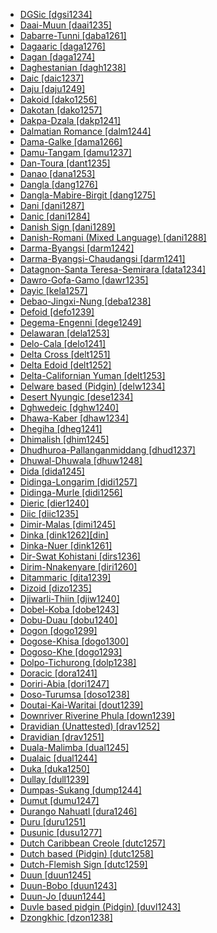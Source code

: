 - [DGSic [dgsi1234]](tree/signlanguage.sign1238/signlanguages.sign1237/dgsic.dgsi1234/dgsic.dgsi1234.ini)
- [Daai-Muun [daai1235]](tree/sinotibetan.sino1245/kukichinnaga.kuki1245/kukichin.kuki1246/peripheralkukichin.peri1260/southperipheralkukichin.sout3160/choic.choi1241/daaimuun.daai1235/daaimuun.daai1235.ini)
- [Dabarre-Tunni [daba1261]](tree/afroasiatic.afro1255/cushitic.cush1243/eastcushitic.east2699/lowlandeastcushitic.lowl1267/southernlowlandeastcushitic.sout3055/mainstreamlowlandeastcushitic.main1283/omotana.omot1245/easternomotana.east2653/dabarretunni.daba1261/dabarretunni.daba1261.ini)
- [Dagaaric [daga1276]](tree/atlanticcongo.atla1278/voltacongo.volt1241/northvoltacongo.nort3149/gur.gura1261/centralgur.cent2243/northerncentralgur.nort2777/bwamuotivolta.bwam1248/otivolta.otiv1239/nuclearotivolta.nucl1743/gurmayomotivoltaoccidental.gurm1247/westernotivolta.west2461/nuclearotivoltaoccidental.nucl1748/northwestotivolta.nort3234/safalibadagaare.safa1246/dagaaric.daga1276/dagaaric.daga1276.ini)
- [Dagan [daga1274]](tree/dagan.daga1274/dagan.daga1274.ini)
- [Daghestanian [dagh1238]](tree/nakhdaghestanian.nakh1245/daghestanian.dagh1238/daghestanian.dagh1238.ini)
- [Daic [daic1237]](tree/taikadai.taik1256/kamtai.kamt1241/betai.beta1258/daic.daic1237/daic.daic1237.ini)
- [Daju [daju1249]](tree/daju.daju1249/daju.daju1249.ini)
- [Dakoid [dako1256]](tree/atlanticcongo.atla1278/voltacongo.volt1241/benuecongo.benu1247/bantoid.bant1294/northernbantoid.nort3168/dakoid.dako1256/dakoid.dako1256.ini)
- [Dakotan [dako1257]](tree/siouan.siou1252/coresiouan.core1249/mississippivalley.miss1254/dakotan.dako1257/dakotan.dako1257.ini)
- [Dakpa-Dzala [dakp1241]](tree/sinotibetan.sino1245/bodic.bodi1256/bodish.bodi1257/tshanglaeastbodish.tsha1246/eastbodish.east1469/mainstreameastbodish.main1269/dakpadzala.dakp1241/dakpadzala.dakp1241.ini)
- [Dalmatian Romance [dalm1244]](tree/indoeuropean.indo1319/italic.ital1284/latinofaliscan.lati1262/latinic.lati1263/imperiallatin.impe1234/romance.roma1334/italowesternromance.ital1285/italodalmatian.ital1286/dalmatianromance.dalm1244/dalmatianromance.dalm1244.ini)
- [Dama-Galke [dama1266]](tree/atlanticcongo.atla1278/voltacongo.volt1241/northvoltacongo.nort3149/adamawaubangi.adam1258/adamawa.adam1259/mbumday.mbum1256/mbumic.mbum1257/northernmbum.nort2773/damagalke.dama1266/damagalke.dama1266.ini)
- [Damu-Tangam [damu1237]](tree/sinotibetan.sino1245/macrotani.macr1268/tani.tani1259/prewesterntani.prew1234/damutangam.damu1237/damutangam.damu1237.ini)
- [Dan-Toura [dant1235]](tree/mande.mand1469/easternmande.east2697/southeasternmande.sout3140/gurotura.guro1245/gurodan.guro1246/dantoura.dant1235/dantoura.dant1235.ini)
- [Danao [dana1253]](tree/austronesian.aust1307/nuclearaustronesian.nucl1752/malayopolynesian.mala1545/greatercentralphilippine.grea1284/danao.dana1253/danao.dana1253.ini)
- [Dangla [dang1276]](tree/afroasiatic.afro1255/chadic.chad1250/eastchadic.east2632/eastchadicb.east2633/eastchadicb1.east2709/danglamabirebirgit.dang1275/dangla.dang1276/dangla.dang1276.ini)
- [Dangla-Mabire-Birgit [dang1275]](tree/afroasiatic.afro1255/chadic.chad1250/eastchadic.east2632/eastchadicb.east2633/eastchadicb1.east2709/danglamabirebirgit.dang1275/danglamabirebirgit.dang1275.ini)
- [Dani [dani1287]](tree/nucleartransnewguinea.nucl1709/dani.dani1287/dani.dani1287.ini)
- [Danic [dani1284]](tree/indoeuropean.indo1319/germanic.germ1287/northwestgermanic.nort3152/northgermanic.nort3160/eastscandinavian.east2302/danic.dani1284/danic.dani1284.ini)
- [Danish Sign [dani1289]](tree/signlanguage.sign1238/signlanguages.sign1237/lsfic.lsfi1234/danishsign.dani1289/danishsign.dani1289.ini)
- [Danish-Romani (Mixed Language) [dani1288]](tree/mixedlanguage.mixe1287/danishromanimixedlanguage.dani1288/danishromanimixedlanguage.dani1288.ini)
- [Darma-Byangsi [darm1242]](tree/sinotibetan.sino1245/bodic.bodi1256/tibetokanauri.tibe1275/easterntibetokanauri.east2777/pithauragarh.pith1234/darmabyangsichaudangsi.darm1241/darmabyangsi.darm1242/darmabyangsi.darm1242.ini)
- [Darma-Byangsi-Chaudangsi [darm1241]](tree/sinotibetan.sino1245/bodic.bodi1256/tibetokanauri.tibe1275/easterntibetokanauri.east2777/pithauragarh.pith1234/darmabyangsichaudangsi.darm1241/darmabyangsichaudangsi.darm1241.ini)
- [Datagnon-Santa Teresa-Semirara [data1234]](tree/austronesian.aust1307/nuclearaustronesian.nucl1752/malayopolynesian.mala1545/greatercentralphilippine.grea1284/centralphilippine.cent2246/bisayan.bisa1268/westbisayan.west2820/kuyan.kuya1251/datagnonsantateresasemirara.data1234/datagnonsantateresasemirara.data1234.ini)
- [Dawro-Gofa-Gamo [dawr1235]](tree/taneomotic.gong1255/ometo.omet1238/northwestometo.nort3161/centralometo.cent2046/dawrogofagamo.dawr1235/dawrogofagamo.dawr1235.ini)
- [Dayic [kela1257]](tree/austronesian.aust1307/nuclearaustronesian.nucl1752/malayopolynesian.mala1545/northborneomalayopolynesian.nort3253/northsarawakan.nort3171/dayic.kela1257/dayic.kela1257.ini)
- [Debao-Jingxi-Nung [deba1238]](tree/taikadai.taik1256/kamtai.kamt1241/betai.beta1258/daic.daic1237/centralsouthwesterntai.cent2251/debaojingxinung.deba1238/debaojingxinung.deba1238.ini)
- [Defoid [defo1239]](tree/atlanticcongo.atla1278/voltacongo.volt1241/benuecongo.benu1247/defoid.defo1239/defoid.defo1239.ini)
- [Degema-Engenni [dege1249]](tree/atlanticcongo.atla1278/voltacongo.volt1241/benuecongo.benu1247/akpesedoid.akpe1249/edoid.edoi1239/deltaedoid.delt1252/degemaengenni.dege1249/degemaengenni.dege1249.ini)
- [Delawaran [dela1253]](tree/algic.algi1248/algonquian.algo1256/easternalgonquian.east2700/delawaran.dela1253/delawaran.dela1253.ini)
- [Delo-Cala [delo1241]](tree/atlanticcongo.atla1278/voltacongo.volt1241/northvoltacongo.nort3149/gur.gura1261/centralgur.cent2243/southerncentralgur.sout3164/grusi.grus1239/eastwestgrusi.east2740/easterngrusi.east2397/temchala.temc1234/bagodelocala.bago1247/delocala.delo1241/delocala.delo1241.ini)
- [Delta Cross [delt1251]](tree/atlanticcongo.atla1278/voltacongo.volt1241/benuecongo.benu1247/deltacross.delt1251/deltacross.delt1251.ini)
- [Delta Edoid [delt1252]](tree/atlanticcongo.atla1278/voltacongo.volt1241/benuecongo.benu1247/akpesedoid.akpe1249/edoid.edoi1239/deltaedoid.delt1252/deltaedoid.delt1252.ini)
- [Delta-Californian Yuman [delt1253]](tree/cochimiyuman.coch1271/yuman.yuma1250/generalyuman.gene1244/deltacalifornianyuman.delt1253/deltacalifornianyuman.delt1253.ini)
- [Delware based (Pidgin) [delw1234]](tree/pidgin.pidg1258/delwarebasedpidgin.delw1234/delwarebasedpidgin.delw1234.ini)
- [Desert Nyungic [dese1234]](tree/pamanyungan.pama1250/desertnyungic.dese1234/desertnyungic.dese1234.ini)
- [Dghwedeic [dghw1240]](tree/afroasiatic.afro1255/chadic.chad1250/biumandara.bium1280/northbiumandara.nort3156/margimandaramofu.marg1267/mandaraic.mand1472/dghwedeic.dghw1240/dghwedeic.dghw1240.ini)
- [Dhawa-Kaber [dhaw1234]](tree/pamanyungan.pama1250/paman.pama1251/southwestpama.sout3141/coastalsouthwestpaman.coas1313/dhawakaber.dhaw1234/dhawakaber.dhaw1234.ini)
- [Dhegiha [dheg1241]](tree/siouan.siou1252/coresiouan.core1249/mississippivalley.miss1254/dhegiha.dheg1241/dhegiha.dheg1241.ini)
- [Dhimalish [dhim1245]](tree/sinotibetan.sino1245/dhimalish.dhim1245/dhimalish.dhim1245.ini)
- [Dhudhuroa-Pallanganmiddang [dhud1237]](tree/pamanyungan.pama1250/southeasternpamanyungan.sout3135/victorianpamanyungan.vict1234/easternvictoria.east2706/dhudhuroapallanganmiddang.dhud1237/dhudhuroapallanganmiddang.dhud1237.ini)
- [Dhuwal-Dhuwala [dhuw1248]](tree/pamanyungan.pama1250/yuulngu.yuul1239/southernyolngu.sout3142/southerneasternyolngu.sout3149/dhuwaldhuwala.dhuw1248/dhuwaldhuwala.dhuw1248.ini)
- [Dida [dida1245]](tree/atlanticcongo.atla1278/voltacongo.volt1241/kru.krua1234/easternkru.east2415/neyodida.dida1244/dida.dida1245/dida.dida1245.ini)
- [Didinga-Longarim [didi1257]](tree/surmic.surm1244/southsurmic.sout2836/southwestsurmic.sout2838/didingamurle.didi1256/didingalongarim.didi1257/didingalongarim.didi1257.ini)
- [Didinga-Murle [didi1256]](tree/surmic.surm1244/southsurmic.sout2836/southwestsurmic.sout2838/didingamurle.didi1256/didingamurle.didi1256.ini)
- [Dieric [dier1240]](tree/pamanyungan.pama1250/karnic.karn1253/centralkarnic.cent2016/westerncentralkarnic.west2438/pirlatapadieric.pirl1239/dieric.dier1240/dieric.dier1240.ini)
- [Diic [diic1235]](tree/atlanticcongo.atla1278/voltacongo.volt1241/northvoltacongo.nort3149/adamawaubangi.adam1258/adamawa.adam1259/sambadurumumuyeyendang.samb1322/sambaduru.samb1323/duru.duru1251/diic.diic1235/diic.diic1235.ini)
- [Dimir-Malas [dimi1245]](tree/nucleartransnewguinea.nucl1709/madang.mada1298/croisilles.croi1234/dimirmalas.dimi1245/dimirmalas.dimi1245.ini)
- [Dinka [dink1262][din]](tree/nilotic.nilo1247/westernnilotic.west2493/dinkanuer.dink1261/dinka.dink1262/dinka.dink1262.ini)
- [Dinka-Nuer [dink1261]](tree/nilotic.nilo1247/westernnilotic.west2493/dinkanuer.dink1261/dinkanuer.dink1261.ini)
- [Dir-Swat Kohistani [dirs1236]](tree/indoeuropean.indo1319/indoiranian.indo1320/indoaryan.indo1321/indoaryannorthwesternzone.indo1324/kohistani.kohi1251/dirswatkohistani.dirs1236/dirswatkohistani.dirs1236.ini)
- [Dirim-Nnakenyare [diri1260]](tree/atlanticcongo.atla1278/voltacongo.volt1241/benuecongo.benu1247/bantoid.bant1294/northernbantoid.nort3168/dakoid.dako1256/taramdirimnnakenyare.tara1325/dirimnnakenyare.diri1260/dirimnnakenyare.diri1260.ini)
- [Ditammaric [dita1239]](tree/atlanticcongo.atla1278/voltacongo.volt1241/northvoltacongo.nort3149/gur.gura1261/centralgur.cent2243/northerncentralgur.nort2777/bwamuotivolta.bwam1248/otivolta.otiv1239/nuclearotivolta.nucl1743/otivoltaoriental.otiv1240/waamatayariditammari.waam1245/tayariditammari.taya1258/ditammaric.dita1239/ditammaric.dita1239.ini)
- [Dizoid [dizo1235]](tree/dizoid.dizo1235/dizoid.dizo1235.ini)
- [Djiwarli-Thiin [djiw1240]](tree/pamanyungan.pama1250/southwestpamanyungan.sout3134/pilbara.pilb1234/mantharta.mant1266/djiwarlithiin.djiw1240/djiwarlithiin.djiw1240.ini)
- [Dobel-Koba [dobe1243]](tree/austronesian.aust1307/nuclearaustronesian.nucl1752/malayopolynesian.mala1545/centraleasternmalayopolynesian.cent2237/centralmalayopolynesian.cent2245/aru.aruu1241/centralaru.cent2309/dobelkoba.dobe1243/dobelkoba.dobe1243.ini)
- [Dobu-Duau [dobu1240]](tree/austronesian.aust1307/nuclearaustronesian.nucl1752/malayopolynesian.mala1545/centraleasternmalayopolynesian.cent2237/easternmalayopolynesian.east2712/oceanic.ocea1241/westernoceaniclinkage.west2818/papuantiplinkage.papu1253/nuclearpapuantiplinkage.nucl1744/northpapuanmainlanddentrecasteaux.nort2848/dobuduau.dobu1240/dobuduau.dobu1240.ini)
- [Dogon [dogo1299]](tree/dogon.dogo1299/dogon.dogo1299.ini)
- [Dogose-Khisa [dogo1300]](tree/atlanticcongo.atla1278/voltacongo.volt1241/northvoltacongo.nort3149/gur.gura1261/centralgur.cent2243/southerncentralgur.sout3164/gandogose.gand1254/dogosekhisa.dogo1300/dogosekhisa.dogo1300.ini)
- [Dogoso-Khe [dogo1293]](tree/atlanticcongo.atla1278/voltacongo.volt1241/northvoltacongo.nort3149/gur.gura1261/centralgur.cent2243/southerncentralgur.sout3164/dogosokhe.dogo1293/dogosokhe.dogo1293.ini)
- [Dolpo-Tichurong [dolp1238]](tree/sinotibetan.sino1245/bodic.bodi1256/bodish.bodi1257/oldmoderntibetan.oldm1245/tibetic.tibe1276/southwesterntibetic.sout3216/dolpotichurong.dolp1238/dolpotichurong.dolp1238.ini)
- [Doracic [dora1241]](tree/chibchan.chib1249/corechibchan.core1252/isthmic.isth1243/doracic.dora1241/doracic.dora1241.ini)
- [Doriri-Abia [dori1247]](tree/yareban.yare1250/doririabia.dori1247/doririabia.dori1247.ini)
- [Doso-Turumsa [doso1238]](tree/dosoturumsa.doso1238/dosoturumsa.doso1238.ini)
- [Doutai-Kai-Waritai [dout1239]](tree/lakesplain.lake1255/tariku.tari1255/easttariku.east2502/doutaikaiwaritai.dout1239/doutaikaiwaritai.dout1239.ini)
- [Downriver Riverine Phula [down1239]](tree/sinotibetan.sino1245/burmoqiangic.burm1265/loloburmese.lolo1265/loloish.lolo1267/nilikazhouish.nili1235/southeasternngwi.sout3212/riverinephula.rive1256/downriverriverinephula.down1239/downriverriverinephula.down1239.ini)
- [Dravidian (Unattested) [drav1252]](tree/unattested.unat1236/dravidianunattested.drav1252/dravidianunattested.drav1252.ini)
- [Dravidian [drav1251]](tree/dravidian.drav1251/dravidian.drav1251.ini)
- [Duala-Malimba [dual1245]](tree/atlanticcongo.atla1278/voltacongo.volt1241/benuecongo.benu1247/bantoid.bant1294/southernbantoid.sout3152/narrowbantu.narr1281/bantuab10b20b30.bant1295/sawabantu.sawa1251/dualaic.dual1244/dualamalimba.dual1245/dualamalimba.dual1245.ini)
- [Dualaic [dual1244]](tree/atlanticcongo.atla1278/voltacongo.volt1241/benuecongo.benu1247/bantoid.bant1294/southernbantoid.sout3152/narrowbantu.narr1281/bantuab10b20b30.bant1295/sawabantu.sawa1251/dualaic.dual1244/dualaic.dual1244.ini)
- [Duka [duka1250]](tree/atlanticcongo.atla1278/voltacongo.volt1241/benuecongo.benu1247/kainji.kain1275/centralkainji.cent2242/northwesternkainji.duka1247/duka.duka1250/duka.duka1250.ini)
- [Dullay [dull1239]](tree/afroasiatic.afro1255/cushitic.cush1243/eastcushitic.east2699/lowlandeastcushitic.lowl1267/southernlowlandeastcushitic.sout3055/transversallowlandeastcushitic.tran1283/dullay.dull1239/dullay.dull1239.ini)
- [Dumpas-Sukang [dump1244]](tree/austronesian.aust1307/nuclearaustronesian.nucl1752/malayopolynesian.mala1545/northborneomalayopolynesian.nort3253/southwestsabahan.sout3154/greaterdusunic.grea1293/dusunic.dusu1277/rungusmangkaaklabuk.rung1260/dumpassukang.dump1244/dumpassukang.dump1244.ini)
- [Dumut [dumu1247]](tree/nucleartransnewguinea.nucl1709/centralandsouthnewguinea.cent2116/awyuok.awyu1265/greaterawyu.grea1275/awyudumut.awyu1263/dumut.dumu1247/dumut.dumu1247.ini)
- [Durango Nahuatl [dura1246]](tree/utoaztecan.utoa1244/southernutoaztecan.sout3136/coracholaztecan.cora1261/aztec.azte1234/westernnahuatl.west2809/westernperipherynorthguerreronahuatl.west2814/westernperipherynahuatl.west2825/durangonahuatl.dura1246/durangonahuatl.dura1246.ini)
- [Duru [duru1251]](tree/atlanticcongo.atla1278/voltacongo.volt1241/northvoltacongo.nort3149/adamawaubangi.adam1258/adamawa.adam1259/sambadurumumuyeyendang.samb1322/sambaduru.samb1323/duru.duru1251/duru.duru1251.ini)
- [Dusunic [dusu1277]](tree/austronesian.aust1307/nuclearaustronesian.nucl1752/malayopolynesian.mala1545/northborneomalayopolynesian.nort3253/southwestsabahan.sout3154/greaterdusunic.grea1293/dusunic.dusu1277/dusunic.dusu1277.ini)
- [Dutch Caribbean Creole [dutc1257]](tree/indoeuropean.indo1319/germanic.germ1287/northwestgermanic.nort3152/westgermanic.west2793/franconian.fran1268/lowfranconian.wese1235/macrodutch.macr1270/middlemoderndutch.midd1347/moderndutch.mode1257/dutchcaribbeancreole.dutc1257/dutchcaribbeancreole.dutc1257.ini)
- [Dutch based (Pidgin) [dutc1258]](tree/pidgin.pidg1258/dutchbasedpidgin.dutc1258/dutchbasedpidgin.dutc1258.ini)
- [Dutch-Flemish Sign [dutc1259]](tree/signlanguage.sign1238/signlanguages.sign1237/lsfic.lsfi1234/dutchflemishsign.dutc1259/dutchflemishsign.dutc1259.ini)
- [Duun [duun1245]](tree/mande.mand1469/westernmande.west2780/samogosoninke.samo1308/duunbobo.duun1243/duunjo.duun1244/samogo.samo1309/duun.duun1245/duun.duun1245.ini)
- [Duun-Bobo [duun1243]](tree/mande.mand1469/westernmande.west2780/samogosoninke.samo1308/duunbobo.duun1243/duunbobo.duun1243.ini)
- [Duun-Jo [duun1244]](tree/mande.mand1469/westernmande.west2780/samogosoninke.samo1308/duunbobo.duun1243/duunjo.duun1244/duunjo.duun1244.ini)
- [Duvle based pidgin (Pidgin) [duvl1243]](tree/pidgin.pidg1258/duvlebasedpidginpidgin.duvl1243/duvlebasedpidginpidgin.duvl1243.ini)
- [Dzongkhic [dzon1238]](tree/sinotibetan.sino1245/bodic.bodi1256/bodish.bodi1257/oldmoderntibetan.oldm1245/tibetic.tibe1276/southerntibetic.sout3217/dzongkhic.dzon1238/dzongkhic.dzon1238.ini)
